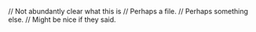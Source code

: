 // Not abundantly clear what this is
// Perhaps a file.
// Perhaps something else.
// Might be nice if they said.
